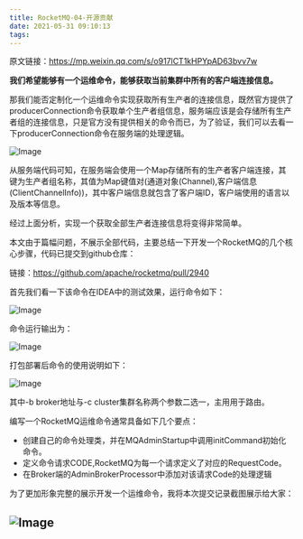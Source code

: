 ```yaml
---
title: RocketMQ-04-开源贡献
date: 2021-05-31 09:10:13
tags:
---
```


原文链接：https://mp.weixin.qq.com/s/o917lCT1kHPYpAD63bvv7w

**我们希望能够有一个运维命令，能够获取当前集群中所有的客户端连接信息。**

那我们能否定制化一个运维命令实现获取所有生产者的连接信息，既然官方提供了producerConnection命令获取单个生产者组信息，服务端应该是会存储所有生产者组的连接信息，只是官方没有提供相关的命令而已，为了验证，我们可以去看一下producerConnection命令在服务端的处理逻辑。

![Image](https://mmbiz.qpic.cn/mmbiz_png/Wkp2azia4QFsujHP5KXGTMibVaYCfRrxjY0rLzcpmfQFqLt3qrcG8ib8TLYuuURDAss2YIdKsiaryAcgxMSgxooBaA/640?wx_fmt=png&wxfrom=5&wx_lazy=1&wx_co=1)



从服务端代码可知，在服务端会使用一个Map存储所有的生产者客户端连接，其键为生产者组名称，其值为Map键值对(通道对象(Channel),客户端信息(ClientChannelInfo))，其中客户端信息就包含了客户端ID，客户端使用的语言以及版本等信息。

经过上面分析，实现一个获取全部生产者连接信息将变得非常简单。

本文由于篇幅问题，不展示全部代码，主要总结一下开发一个RocketMQ的几个核心步骤，代码已提交到github仓库：

链接：https://github.com/apache/rocketmq/pull/2940

首先我们看一下该命令在IDEA中的测试效果，运行命令如下：

![Image](https://mmbiz.qpic.cn/mmbiz_png/Wkp2azia4QFsujHP5KXGTMibVaYCfRrxjYD6ILnKgAVhW3zTdiaeUCp34fMLRtCIvZhh3GReZIpbgzCxngMouCJ8w/640?wx_fmt=png&wxfrom=5&wx_lazy=1&wx_co=1)


命令运行输出为：

![Image](https://mmbiz.qpic.cn/mmbiz_png/Wkp2azia4QFsujHP5KXGTMibVaYCfRrxjYzDaIoJLJtCibP3D6agiaNNRfm51IMRGXGTqXjMtk9liadibdbp3iaxNyK0g/640?wx_fmt=png&wxfrom=5&wx_lazy=1&wx_co=1)


打包部署后命令的使用说明如下：

![Image](https://mmbiz.qpic.cn/mmbiz_png/Wkp2azia4QFsujHP5KXGTMibVaYCfRrxjY3GvNu1nSZjccZ8tekt01O0cOhD6GxEmwt5jmbADJw9lQGUYqagkTlA/640?wx_fmt=png&wxfrom=5&wx_lazy=1&wx_co=1)

其中-b broker地址与-c cluster集群名称两个参数二选一，主用用于路由。

编写一个RocketMQ运维命令通常具备如下几个要点：

- 创建自己的命令处理类，并在MQAdminStartup中调用initCommand初始化命令。
- 定义命令请求CODE,RocketMQ为每一个请求定义了对应的RequestCode。
- 在Broker端的AdminBrokerProcessor中添加对该请求Code的处理逻辑

为了更加形象完整的展示开发一个运维命令，我将本次提交记录截图展示给大家：

## ![Image](https://mmbiz.qpic.cn/mmbiz_png/Wkp2azia4QFsujHP5KXGTMibVaYCfRrxjYeQkUFTqXWDs5kJNyqib9xWAaibibpBcxHdV3VbW8o08WO0A9EFFics8JQQ/640?wx_fmt=png&wxfrom=5&wx_lazy=1&wx_co=1)

